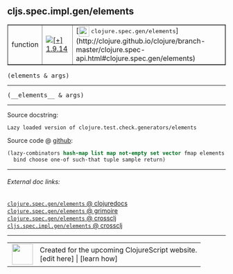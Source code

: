 ## cljs.spec.impl.gen/elements



 <table border="1">
<tr>
<td>function</td>
<td><a href="https://github.com/cljsinfo/cljs-api-docs/tree/1.9.14"><img valign="middle" alt="[+] 1.9.14" title="Added in 1.9.14" src="https://img.shields.io/badge/+-1.9.14-lightgrey.svg"></a> </td>
<td>
[<img height="24px" valign="middle" src="http://i.imgur.com/1GjPKvB.png"> <samp>clojure.spec.gen/elements</samp>](http://clojure.github.io/clojure/branch-master/clojure.spec-api.html#clojure.spec.gen/elements)
</td>
</tr>
</table>

<samp>(elements & args)</samp><br>

---

 <samp>
(__elements__ & args)<br>
</samp>

---





Source docstring:

```
Lazy loaded version of clojure.test.check.generators/elements
```


Source code @ [github]():

```clj
(lazy-combinators hash-map list map not-empty set vector fmap elements
  bind choose one-of such-that tuple sample return)
```

<!--
Repo - tag - source tree - lines:

 <pre>

</pre>

-->

---



###### External doc links:

[`clojure.spec.gen/elements` @ clojuredocs](http://clojuredocs.org/clojure.spec.gen/elements)<br>
[`clojure.spec.gen/elements` @ grimoire](http://conj.io/store/v1/org.clojure/clojure/1.7.0-beta3/clj/clojure.spec.gen/elements/)<br>
[`clojure.spec.gen/elements` @ crossclj](http://crossclj.info/fun/clojure.spec.gen/elements.html)<br>
[`cljs.spec.impl.gen/elements` @ crossclj](http://crossclj.info/fun/cljs.spec.impl.gen.cljs/elements.html)<br>

---

 <table>
<tr><td>
<img valign="middle" align="right" width="48px" src="http://i.imgur.com/Hi20huC.png">
</td><td>
Created for the upcoming ClojureScript website.<br>
[edit here] | [learn how]
</td></tr></table>

[edit here]:https://github.com/cljsinfo/cljs-api-docs/blob/master/cljsdoc/cljs.spec.impl.gen/elements.cljsdoc
[learn how]:https://github.com/cljsinfo/cljs-api-docs/wiki/cljsdoc-files

<!--

This information was too distracting to show to readers, but I'll leave it
commented here since it is helpful to:

- pretty-print the data used to generate this document
- and show how to retrieve that data



The API data for this symbol:

```clj
{:ns "cljs.spec.impl.gen",
 :name "elements",
 :signature ["[& args]"],
 :name-encode "elements",
 :history [["+" "1.9.14"]],
 :type "function",
 :clj-equiv {:full-name "clojure.spec.gen/elements",
             :url "http://clojure.github.io/clojure/branch-master/clojure.spec-api.html#clojure.spec.gen/elements"},
 :full-name-encode "cljs.spec.impl.gen/elements",
 :source {:code "(lazy-combinators hash-map list map not-empty set vector fmap elements\n  bind choose one-of such-that tuple sample return)",
          :title "Source code",
          :repo "clojurescript",
          :tag "r1.9.36",
          :filename "src/main/cljs/cljs/spec/impl/gen.cljs",
          :lines [69 70],
          :url "https://github.com/clojure/clojurescript/blob/r1.9.36/src/main/cljs/cljs/spec/impl/gen.cljs#L69-L70"},
 :usage ["(elements & args)"],
 :full-name "cljs.spec.impl.gen/elements",
 :docstring "Lazy loaded version of clojure.test.check.generators/elements",
 :cljsdoc-url "https://github.com/cljsinfo/cljs-api-docs/blob/master/cljsdoc/cljs.spec.impl.gen/elements.cljsdoc"}

```

Retrieve the API data for this symbol:

```clj
;; from Clojure REPL
(require '[clojure.edn :as edn])
(-> (slurp "https://raw.githubusercontent.com/cljsinfo/cljs-api-docs/catalog/cljs-api.edn")
    (edn/read-string)
    (get-in [:symbols "cljs.spec.impl.gen/elements"]))
```

-->
